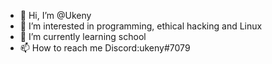 - 👋 Hi, I’m @Ukeny
- 👀 I’m interested in programming, ethical hacking and Linux
- 🌱 I’m currently learning school
- 📫 How to reach me Discord:ukeny#7079

